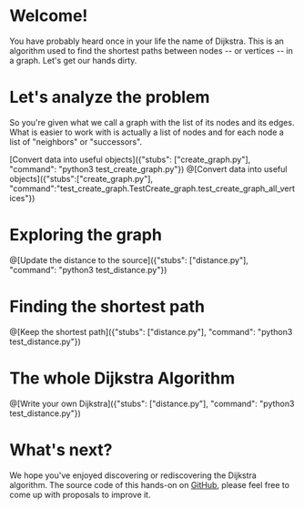 # Welcome!

You have probably heard once in your life the name of Dijkstra. This is an algorithm used to find the shortest paths between nodes -- or vertices -- in a graph. Let's get our hands dirty.


# Let's analyze the problem

So you're given what we call a graph with the list of its nodes and its edges. What is easier to work with is actually a list of nodes and for each node a list of "neighbors" or "successors".

[Convert data into useful objects]({"stubs": ["create_graph.py"], "command": "python3 test_create_graph.py"})
@[Convert data into useful objects]({"stubs":["create_graph.py"], "command":"test_create_graph.TestCreate_graph.test_create_graph_all_vertices"})

# Exploring the graph

@[Update the distance to the source]({"stubs": ["distance.py"], "command": "python3 test_distance.py"})

# Finding the shortest path

@[Keep the shortest path]({"stubs": ["distance.py"], "command": "python3 test_distance.py"})

# The whole Dijkstra Algorithm

@[Write your own Dijkstra]({"stubs": ["distance.py"], "command": "python3 test_distance.py"})

# What's next?

We hope you've enjoyed discovering or rediscovering the Dijkstra algorithm. The source code of this hands-on on [GitHub](https://github.com/2StepsFr0mHell/Dijkstra-hands-on), please feel free to come up with proposals to improve it.
